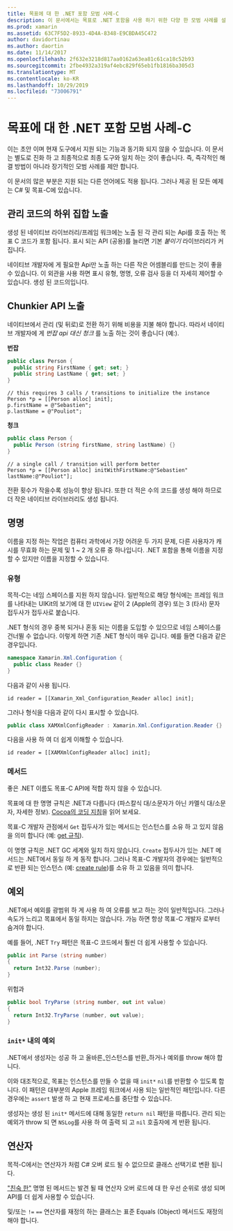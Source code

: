```yaml
---
title: 목표에 대 한 .NET 포함 모범 사례-C
description: 이 문서에서는 목표로 .NET 포함을 사용 하기 위한 다양 한 모범 사례를 설명 합니다. 관리 코드의 하위 집합을 노출 하는 방법에 대해 설명 하 고 chunkier API, 이름 지정 등을 제공 합니다.
ms.prod: xamarin
ms.assetid: 63C7F5D2-8933-4D4A-8348-E9CBDA45C472
author: davidortinau
ms.author: daortin
ms.date: 11/14/2017
ms.openlocfilehash: 2f632e3218d817aa0162a63ea81c61ca18c52b93
ms.sourcegitcommit: 2fbe4932a319af4ebc829f65eb1fb1816ba305d3
ms.translationtype: MT
ms.contentlocale: ko-KR
ms.lasthandoff: 10/29/2019
ms.locfileid: "73006791"
---
```

# <a name="net-embedding-best-practices-for-objective-c"></a>목표에 대 한 .NET 포함 모범 사례-C

이는 초안 이며 현재 도구에서 지원 되는 기능과 동기화 되지 않을 수 있습니다. 이 문서는 별도로 진화 하 고 최종적으로 최종 도구와 일치 하는 것이 좋습니다. 즉, 즉각적인 해결 방법이 아니라 장기적인 모범 사례를 제안 합니다.

이 문서의 많은 부분은 지원 되는 다른 언어에도 적용 됩니다. 그러나 제공 된 모든 예제는 C# 및 목표-C에 있습니다.

## <a name="exposing-a-subset-of-the-managed-code"></a>관리 코드의 하위 집합 노출

생성 된 네이티브 라이브러리/프레임 워크에는 노출 된 각 관리 되는 Api를 호출 하는 목표 C 코드가 포함 됩니다. 표시 되는 API (공용)를 늘리면 기본 _붙이기_ 라이브러리가 커집니다.

네이티브 개발자에 게 필요한 Api만 노출 하는 다른 작은 어셈블리를 만드는 것이 좋을 수 있습니다. 이 외관을 사용 하면 표시 유형, 명명, 오류 검사 등을 더 자세히 제어할 수 있습니다. 생성 된 코드의입니다.

## <a name="exposing-a-chunkier-api"></a>Chunkier API 노출

네이티브에서 관리 (및 뒤로)로 전환 하기 위해 비용을 지불 해야 합니다. 따라서 네이티브 개발자에 게 _번잡 api 대신 청크_ 를 노출 하는 것이 좋습니다 (예:).

**번잡**

```csharp
public class Person {
  public string FirstName { get; set; }
  public string LastName { get; set; }
}
```

```objc
// this requires 3 calls / transitions to initialize the instance
Person *p = [[Person alloc] init];
p.firstName = @"Sebastien";
p.lastName = @"Pouliot";
```

**청크**

```csharp
public class Person {
  public Person (string firstName, string lastName) {}
}
```

```objc
// a single call / transition will perform better
Person *p = [[Person alloc] initWithFirstName:@"Sebastien" lastName:@"Pouliot"];
```

전환 횟수가 작을수록 성능이 향상 됩니다. 또한 더 적은 수의 코드를 생성 해야 하므로 더 작은 네이티브 라이브러리도 생성 됩니다.

## <a name="naming"></a>명명

이름을 지정 하는 작업은 컴퓨터 과학에서 가장 어려운 두 가지 문제, 다른 사용자가 캐시를 무효화 하는 문제 및 1 ~ 2 개 오류 중 하나입니다. .NET 포함을 통해 이름을 지정할 수 있지만 이름을 지정할 수 있습니다.

### <a name="types"></a>유형

목적-C는 네임 스페이스를 지원 하지 않습니다. 일반적으로 해당 형식에는 프레임 워크를 나타내는 UIKit의 보기에 대 한 `UIView` 같이 2 (Apple의 경우) 또는 3 (타사) 문자 접두사가 접두사로 붙습니다.

.NET 형식의 경우 중복 되거나 혼동 되는 이름을 도입할 수 있으므로 네임 스페이스를 건너뛸 수 없습니다. 이렇게 하면 기존 .NET 형식이 매우 깁니다. 예를 들면 다음과 같은 경우입니다.

```csharp
namespace Xamarin.Xml.Configuration {
  public class Reader {}
}
```

다음과 같이 사용 됩니다.

```objc
id reader = [[Xamarin_Xml_Configuration_Reader alloc] init];
```

그러나 형식을 다음과 같이 다시 표시할 수 있습니다.

```csharp
public class XAMXmlConfigReader : Xamarin.Xml.Configuration.Reader {}
```

다음을 사용 하 여 더 쉽게 이해할 수 있습니다.

```objc
id reader = [[XAMXmlConfigReader alloc] init];
```

### <a name="methods"></a>메서드

좋은 .NET 이름도 목표-C API에 적합 하지 않을 수 있습니다.

목표에 대 한 명명 규칙은 .NET과 다릅니다 (파스칼식 대/소문자가 아닌 카멜식 대/소문자, 자세한 정보).
[Cocoa의 코딩 지침](https://developer.apple.com/library/content/documentation/Cocoa/Conceptual/CodingGuidelines/Articles/NamingMethods.html#//apple_ref/doc/uid/20001282-BCIGIJJF)을 읽어 보세요.

목표-C 개발자 관점에서 `Get` 접두사가 있는 메서드는 인스턴스를 소유 하 고 있지 않음을 의미 합니다 (예: [get 규칙](https://developer.apple.com/library/content/documentation/CoreFoundation/Conceptual/CFMemoryMgmt/Concepts/Ownership.html#//apple_ref/doc/uid/20001148-SW1)).

이 명명 규칙은 .NET GC 세계와 일치 하지 않습니다. `Create` 접두사가 있는 .NET 메서드는 .NET에서 동일 하 게 동작 합니다. 그러나 목표-C 개발자의 경우에는 일반적으로 반환 되는 인스턴스 (예: [create rule](https://developer.apple.com/library/content/documentation/CoreFoundation/Conceptual/CFMemoryMgmt/Concepts/Ownership.html#//apple_ref/doc/uid/20001148-103029))를 소유 하 고 있음을 의미 합니다.

## <a name="exceptions"></a>예외

.NET에서 예외를 광범위 하 게 사용 하 여 오류를 보고 하는 것이 일반적입니다. 그러나 속도가 느리고 목표에서 동일 하지는 않습니다. 가능 하면 항상 목표-C 개발자 로부터 숨겨야 합니다.

예를 들어, .NET `Try` 패턴은 목표-C 코드에서 훨씬 더 쉽게 사용할 수 있습니다.

```csharp
public int Parse (string number)
{
  return Int32.Parse (number);
}
```

위험과

```csharp
public bool TryParse (string number, out int value)
{
  return Int32.TryParse (number, out value);
}
```

### <a name="exceptions-inside-init"></a>`init*` 내의 예외

.NET에서 생성자는 성공 하 고 올바른_인스턴스를 반환_하거나 예외를 throw 해야 합니다.

이와 대조적으로, 목표는 인스턴스를 만들 수 없을 때 `init*` `nil`를 반환할 수 있도록 합니다. 이 패턴은 대부분의 Apple 프레임 워크에서 사용 되는 일반적인 패턴입니다. 다른 경우에는 `assert` 발생 하 고 현재 프로세스를 중단할 수 있습니다.

생성자는 생성 된 `init*` 메서드에 대해 동일한 `return nil` 패턴을 따릅니다. 관리 되는 예외가 throw 되 면 `NSLog`를 사용 하 여 출력 되 고 `nil` 호출자에 게 반환 됩니다.

## <a name="operators"></a>연산자

목적-C에서는 연산자가 처럼 C# 오버 로드 될 수 없으므로 클래스 선택기로 변환 됩니다.

["친숙 한"](https://docs.microsoft.com/dotnet/standard/design-guidelines/operator-overloads) 명명 된 메서드는 발견 될 때 연산자 오버 로드에 대 한 우선 순위로 생성 되며 API를 더 쉽게 사용할 수 있습니다.

및/또는 `!=` `==` 연산자를 재정의 하는 클래스는 표준 Equals (Object) 메서드도 재정의 해야 합니다.
